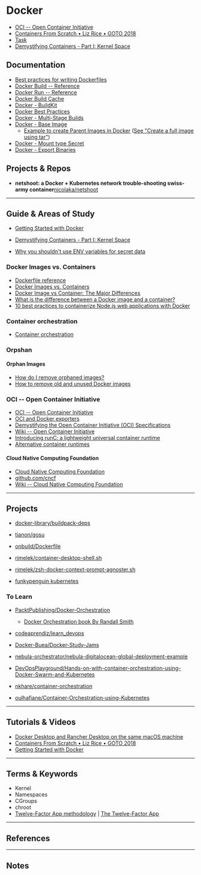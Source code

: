 Docker 
========


* [OCI -- Open Container Initiative](https://opencontainers.org)
* [Containers From Scratch • Liz Rice • GOTO 2018](https://www.youtube.com/watch?v=8fi7uSYlOdc&t=1s)
* [Task](https://taskfile.dev)
* [Demystifying Containers - Part I: Kernel Space](https://medium.com/@saschagrunert/demystifying-containers-part-i-kernel-space-2c53d6979504)

Documentation
-------------

* [Best practices for writing Dockerfiles](https://docs.docker.com/develop/develop-images/dockerfile_best-practices/)
* [Docker Build -- Reference](https://docs.docker.com/reference/cli/docker/image/build/)
* [Docker Run -- Reference](https://docs.docker.com/reference/cli/docker/container/run/)
* [Docker Build Cache](https://docs.docker.com/build/cache/)
* [Docker - BuildKit](https://docs.docker.com/build/buildkit/)
* [Docker Best Practices](https://docs.docker.com/develop/develop-images/dockerfile_best-practices/)
* [Docker - Multi-Stage Builds](https://docs.docker.com/build/building/multi-stage/)
* [Docker - Base Image](https://docs.docker.com/build/building/base-images/)
    * [Example to create Parent Images in Docker](https://github.com/moby/moby/tree/master/contrib) ([See "Create a full image using tar"](https://docs.docker.com/build/building/base-images/#create-a-full-image-using-tar))
* [Docker - Mount type Secret](https://docs.docker.com/reference/dockerfile/#run---mounttypesecret)
* [Docker - Export Binaries](https://docs.docker.com/build/guide/export/)


Projects & Repos
-------------

* **netshoot: a Docker + Kubernetes network trouble-shooting swiss-army container**[nicolaka/netshoot](https://github.com/nicolaka/netshoot)


-----------------------------------------------------------------------------------------------------

Guide & Areas of Study
-----------------------

* [Getting Started with Docker](https://www.youtube.com/watch?v=gAGEar5HQoU&t=4683s)

* [Demystifying Containers - Part I: Kernel Space](https://medium.com/@saschagrunert/demystifying-containers-part-i-kernel-space-2c53d6979504)
* [Why you shouldn't use ENV variables for secret data](https://blog.diogomonica.com//2017/03/27/why-you-shouldnt-use-env-variables-for-secret-data/)

### Docker Images vs. Containers

* [Dockerfile reference](https://docs.docker.com/reference/dockerfile/)
* [Docker Images vs. Containers](https://dockerlabs.collabnix.com/beginners/components/container-vs-image.html#:~:text=An%20image%20is%20an%20inert,.hub.docker.com.)
* [Docker Image vs Container: The Major Differences](https://phoenixnap.com/kb/docker-image-vs-container)
* [What is the difference between a Docker image and a container?](https://stackoverflow.com/questions/23735149/what-is-the-difference-between-a-docker-image-and-a-container)
* [10 best practices to containerize Node.js web applications with Docker](https://snyk.io/blog/10-best-practices-to-containerize-nodejs-web-applications-with-docker/)

### Container orchestration

* [Container orchestration](https://docs.docker.com/get-started/11_what_next/#container-orchestration)


### Orpshan

#### Orphan Images

* [How do I remove orphaned images?](https://forums.docker.com/t/how-do-i-remove-orphaned-images/1172)
* [How to remove old and unused Docker images](https://stackoverflow.com/questions/32723111/how-to-remove-old-and-unused-docker-images)


### OCI -- Open Container Initiative

* [OCI -- Open Container Initiative](https://opencontainers.org)
* [OCI and Docker exporters](https://docs.docker.com/build/exporters/oci-docker/)
* [Demystifying the Open Container Initiative (OCI) Specifications](https://www.docker.com/blog/demystifying-open-container-initiative-oci-specifications/)
* [Wiki -- Open Container Initiative](https://en.wikipedia.org/wiki/Open_Container_Initiative)
* [Introducing runC: a lightweight universal container runtime](https://www.docker.com/blog/runc/)
* [Alternative container runtimes](https://docs.docker.com/engine/alternative-runtimes/)

#### Cloud Native Computing Foundation


* [Cloud Native Computing Foundation](https://www.cncf.io)
* [github.com/cncf](https://github.com/cncf)
* [Wiki -- Cloud Native Computing Foundation](https://en.wikipedia.org/wiki/Cloud_Native_Computing_Foundation)


-----------------------------------------------------------------------------------------------------

Projects
----------------

* [docker-library/buildpack-deps](https://github.com/docker-library/buildpack-deps)
* [tianon/gosu](https://github.com/tianon/gosu)
* [onbuild/Dockerfile](https://github.com/docker-library/ruby/blob/c43fef8a60cea31eb9e7d960a076d633cb62ba8d/2.4/jessie/onbuild/Dockerfile)

* [rimelek/container-desktop-shell.sh](https://gist.github.com/rimelek/f10d9e301f7686cd82938c5128ea7595)
* [rimelek/zsh-docker-context-prompt-agnoster.sh](https://gist.github.com/rimelek/823c4fb3651cfcb88fbdc0e497c6ae84)
* [funkypenguin kubernetes](https://geek-cookbook.funkypenguin.co.nz/kubernetes/)

### To Learn

* [PacktPublishing/Docker-Orchestration](https://github.com/PacktPublishing/Docker-Orchestration)
    * [Docker Orchestration book By Randall Smith](https://www.packtpub.com/product/docker-orchestration/9781787122123)

* [codeaprendiz/learn_devops](https://github.com/codeaprendiz/learn_devops)
* [Docker-Buea/Docker-Study-Jams](https://github.com/Docker-Buea/Docker-Study-Jams)
* [nebula-orchestrator/nebula-digitalocean-global-deployment-example](https://github.com/nebula-orchestrator/nebula-digitalocean-global-deployment-example)
* [DevOpsPlayground/Hands-on-with-container-orchestration-using-Docker-Swarm-and-Kubernetes](https://github.com/DevOpsPlayground/Hands-on-with-container-orchestration-using-Docker-Swarm-and-Kubernetes)
* [nkhare/container-orchestration](https://github.com/nkhare/container-orchestration)
* [oulhafiane/Container-Orchestration-using-Kubernetes](https://github.com/oulhafiane/Container-Orchestration-using-Kubernetes)

-----------------------------------------------------------------------------------------------------

Tutorials & Videos
----------------

* [Docker Desktop and Rancher Desktop on the same macOS machine](https://www.youtube.com/watch?app=desktop&v=jaj5OCFQHxU)
* [Containers From Scratch • Liz Rice • GOTO 2018](https://www.youtube.com/watch?v=8fi7uSYlOdc&t=1s)
* [Getting Started with Docker](https://www.youtube.com/watch?v=gAGEar5HQoU)

-----------------------------------------------------------------------------------------------------

Terms & Keywords
----------------

* Kernel
* Namespaces
* CGroups
* chroot
* [Twelve-Factor App methodology](https://en.wikipedia.org/wiki/Twelve-Factor_App_methodology) | [The Twelve-Factor App](https://12factor.net)

-----------------------------------------------------------------------------------------------------

References
----------



-----------------------------------------------------------------------------------------------------

Notes
-----